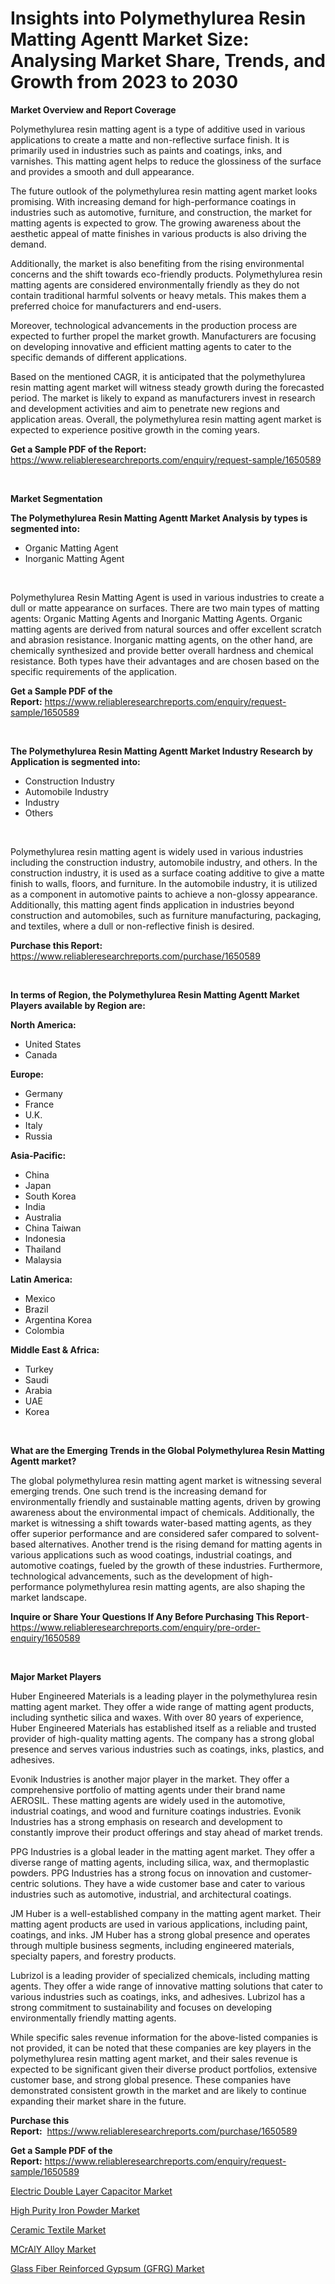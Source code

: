<p><h1>Insights into Polymethylurea Resin Matting Agentt Market Size: Analysing Market Share, Trends, and Growth from 2023 to 2030</h1></p><p><strong>Market Overview and Report Coverage</strong></p>
<p><p>Polymethylurea resin matting agent is a type of additive used in various applications to create a matte and non-reflective surface finish. It is primarily used in industries such as paints and coatings, inks, and varnishes. This matting agent helps to reduce the glossiness of the surface and provides a smooth and dull appearance.</p><p>The future outlook of the polymethylurea resin matting agent market looks promising. With increasing demand for high-performance coatings in industries such as automotive, furniture, and construction, the market for matting agents is expected to grow. The growing awareness about the aesthetic appeal of matte finishes in various products is also driving the demand.</p><p>Additionally, the market is also benefiting from the rising environmental concerns and the shift towards eco-friendly products. Polymethylurea resin matting agents are considered environmentally friendly as they do not contain traditional harmful solvents or heavy metals. This makes them a preferred choice for manufacturers and end-users.</p><p>Moreover, technological advancements in the production process are expected to further propel the market growth. Manufacturers are focusing on developing innovative and efficient matting agents to cater to the specific demands of different applications.</p><p>Based on the mentioned CAGR, it is anticipated that the polymethylurea resin matting agent market will witness steady growth during the forecasted period. The market is likely to expand as manufacturers invest in research and development activities and aim to penetrate new regions and application areas. Overall, the polymethylurea resin matting agent market is expected to experience positive growth in the coming years.</p></p>
<p><strong>Get a Sample PDF of the Report:</strong> <a href="https://www.reliableresearchreports.com/enquiry/request-sample/1650589">https://www.reliableresearchreports.com/enquiry/request-sample/1650589</a></p>
<p>&nbsp;</p>
<p><strong>Market Segmentation</strong></p>
<p><strong>The Polymethylurea Resin Matting Agentt Market Analysis by types is segmented into:</strong></p>
<p><ul><li>Organic Matting Agent</li><li>Inorganic Matting Agent</li></ul></p>
<p>&nbsp;</p>
<p><p>Polymethylurea Resin Matting Agent is used in various industries to create a dull or matte appearance on surfaces. There are two main types of matting agents: Organic Matting Agents and Inorganic Matting Agents. Organic matting agents are derived from natural sources and offer excellent scratch and abrasion resistance. Inorganic matting agents, on the other hand, are chemically synthesized and provide better overall hardness and chemical resistance. Both types have their advantages and are chosen based on the specific requirements of the application.</p></p>
<p><strong>Get a Sample PDF of the Report:</strong>&nbsp;<a href="https://www.reliableresearchreports.com/enquiry/request-sample/1650589">https://www.reliableresearchreports.com/enquiry/request-sample/1650589</a></p>
<p>&nbsp;</p>
<p><strong>The Polymethylurea Resin Matting Agentt Market Industry Research by Application is segmented into:</strong></p>
<p><ul><li>Construction Industry</li><li>Automobile Industry</li><li>Industry</li><li>Others</li></ul></p>
<p>&nbsp;</p>
<p><p>Polymethylurea resin matting agent is widely used in various industries including the construction industry, automobile industry, and others. In the construction industry, it is used as a surface coating additive to give a matte finish to walls, floors, and furniture. In the automobile industry, it is utilized as a component in automotive paints to achieve a non-glossy appearance. Additionally, this matting agent finds application in industries beyond construction and automobiles, such as furniture manufacturing, packaging, and textiles, where a dull or non-reflective finish is desired.</p></p>
<p><strong>Purchase this Report:</strong>&nbsp; <a href="https://www.reliableresearchreports.com/purchase/1650589">https://www.reliableresearchreports.com/purchase/1650589</a></p>
<p>&nbsp;</p>
<p><strong>In terms of Region, the Polymethylurea Resin Matting Agentt Market Players available by Region are:</strong></p>
<p>
    <p> <strong> North America: </strong>
        <ul>
            <li>United States</li>
            <li>Canada</li>
        </ul>
        </p> 
    <p> <strong> Europe: </strong>
        <ul>
            <li>Germany</li>
            <li>France</li>
            <li>U.K.</li>
            <li>Italy</li>
            <li>Russia</li>
        </ul>
        </p> 
    <p> <strong> Asia-Pacific: </strong>
        <ul>
            <li>China</li>
            <li>Japan</li>
            <li>South Korea</li>
            <li>India</li>
            <li>Australia</li>
            <li>China Taiwan</li>
            <li>Indonesia</li>
            <li>Thailand</li>
            <li>Malaysia</li>
        </ul>
        </p> 
    <p> <strong> Latin America: </strong>
        <ul>
            <li>Mexico</li>
            <li>Brazil</li>
            <li>Argentina Korea</li>
            <li>Colombia</li>
        </ul>
        </p> 
    <p> <strong> Middle East & Africa: </strong>
        <ul>
            <li>Turkey</li>
            <li>Saudi</li>
            <li>Arabia</li>
            <li>UAE</li>
            <li>Korea</li>
        </ul>
    </p>
    </p>
<p>&nbsp;</p>
<p><strong>What are the Emerging Trends in the Global Polymethylurea Resin Matting Agentt market?</strong></p>
<p><p>The global polymethylurea resin matting agent market is witnessing several emerging trends. One such trend is the increasing demand for environmentally friendly and sustainable matting agents, driven by growing awareness about the environmental impact of chemicals. Additionally, the market is witnessing a shift towards water-based matting agents, as they offer superior performance and are considered safer compared to solvent-based alternatives. Another trend is the rising demand for matting agents in various applications such as wood coatings, industrial coatings, and automotive coatings, fueled by the growth of these industries. Furthermore, technological advancements, such as the development of high-performance polymethylurea resin matting agents, are also shaping the market landscape.</p></p>
<p><strong>Inquire or Share Your Questions If Any Before Purchasing This Report</strong>- <a href="https://www.reliableresearchreports.com/enquiry/pre-order-enquiry/1650589">https://www.reliableresearchreports.com/enquiry/pre-order-enquiry/1650589</a></p>
<p>&nbsp;</p>
<p><strong>Major Market Players</strong></p>
<p><p>Huber Engineered Materials is a leading player in the polymethylurea resin matting agent market. They offer a wide range of matting agent products, including synthetic silica and waxes. With over 80 years of experience, Huber Engineered Materials has established itself as a reliable and trusted provider of high-quality matting agents. The company has a strong global presence and serves various industries such as coatings, inks, plastics, and adhesives.</p><p>Evonik Industries is another major player in the market. They offer a comprehensive portfolio of matting agents under their brand name AEROSIL. These matting agents are widely used in the automotive, industrial coatings, and wood and furniture coatings industries. Evonik Industries has a strong emphasis on research and development to constantly improve their product offerings and stay ahead of market trends.</p><p>PPG Industries is a global leader in the matting agent market. They offer a diverse range of matting agents, including silica, wax, and thermoplastic powders. PPG Industries has a strong focus on innovation and customer-centric solutions. They have a wide customer base and cater to various industries such as automotive, industrial, and architectural coatings.</p><p>JM Huber is a well-established company in the matting agent market. Their matting agent products are used in various applications, including paint, coatings, and inks. JM Huber has a strong global presence and operates through multiple business segments, including engineered materials, specialty papers, and forestry products.</p><p>Lubrizol is a leading provider of specialized chemicals, including matting agents. They offer a wide range of innovative matting solutions that cater to various industries such as coatings, inks, and adhesives. Lubrizol has a strong commitment to sustainability and focuses on developing environmentally friendly matting agents.</p><p>While specific sales revenue information for the above-listed companies is not provided, it can be noted that these companies are key players in the polymethylurea resin matting agent market, and their sales revenue is expected to be significant given their diverse product portfolios, extensive customer base, and strong global presence. These companies have demonstrated consistent growth in the market and are likely to continue expanding their market share in the future.</p></p>
<p><strong>Purchase this Report:</strong>&nbsp;&nbsp;<a href="https://www.reliableresearchreports.com/purchase/1650589">https://www.reliableresearchreports.com/purchase/1650589</a></p>
<p></p>
<p><strong>Get a Sample PDF of the Report:</strong>&nbsp;<a href="https://www.reliableresearchreports.com/enquiry/request-sample/1650589">https://www.reliableresearchreports.com/enquiry/request-sample/1650589</a></p>
<p><p><a href="https://www.linkedin.com/pulse/electric-double-layer-capacitor-market-size-growth-forecast/">Electric Double Layer Capacitor Market</a></p><p><a href="https://medium.com/@dorinaprifti56/high-purity-iron-powder-market-size-growth-forecast-2023-2030-de1a7f8c8567">High Purity Iron Powder Market</a></p><p><a href="https://www.linkedin.com/pulse/ceramic-mint-reports/">Ceramic Textile Market</a></p><p><a href="https://medium.com/@dritasmani2022/mcraly-alloy-market-size-growth-forecast-2023-2030-a8e90af3a1f1">MCrAlY Alloy Market</a></p><p><a href="https://www.linkedin.com/pulse/glass-fiber-reinforced-gypsum-gfrg-market-size-share-amp/">Glass Fiber Reinforced Gypsum (GFRG) Market</a></p></p>